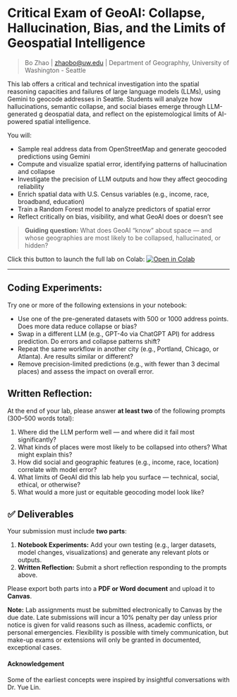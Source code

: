 # Critical Exam of GeoAI: Collapse, Hallucination, Bias, and the Limits of Geospatial Intelligence

> Bo Zhao | zhaobo@uw.edu | Department of Geographhy, University of Washington - Seattle

This lab offers a critical and technical investigation into the spatial reasoning capacities and failures of large language models (LLMs), using Gemini to geocode addresses in Seattle. Students will analyze how hallucinations, semantic collapse, and social biases emerge through LLM-generated g deospatial data, and reflect on the epistemological limits of AI-powered spatial intelligence.

You will:

- Sample real address data from OpenStreetMap and generate geocoded predictions using Gemini
- Compute and visualize spatial error, identifying patterns of hallucination and collapse
- Investigate the precision of LLM outputs and how they affect geocoding reliability
- Enrich spatial data with U.S. Census variables (e.g., income, race, broadband, education)
- Train a Random Forest model to analyze predictors of spatial error
- Reflect critically on bias, visibility, and what GeoAI does or doesn’t see

> **Guiding question:** What does GeoAI “know” about space — and whose geographies are most likely to be collapsed, hallucinated, or hidden?

Click this button to launch the full lab on Colab: [![Open in Colab](https://colab.research.google.com/assets/colab-badge.svg)](https://colab.research.google.com/drive/1vPi72aGdr-eAXvSuNIBDj4dJHIV0jAW7)

---

## Coding Experiments:

Try one or more of the following extensions in your notebook:

- Use one of the pre-generated datasets with 500 or 1000 address points. Does more data reduce collapse or bias?
- Swap in a different LLM (e.g., GPT-4o via ChatGPT API) for address prediction. Do errors and collapse patterns shift?
- Repeat the same workflow in another city (e.g., Portland, Chicago, or Atlanta). Are results similar or different?
- Remove precision-limited predictions (e.g., with fewer than 3 decimal places) and assess the impact on overall error.

## Written Reflection:

At the end of your lab, please answer **at least two** of the following prompts (300–500 words total):

1. Where did the LLM perform well — and where did it fail most significantly?
2. What kinds of places were most likely to be collapsed into others? What might explain this?
3. How did social and geographic features (e.g., income, race, location) correlate with model error?
4. What limits of GeoAI did this lab help you surface — technical, social, ethical, or otherwise?
5. What would a more just or equitable geocoding model look like?

## ✅ Deliverables

Your submission must include **two parts**:

1. **Notebook Experiments:** Add your own testing (e.g., larger datasets, model changes, visualizations) and generate any relevant plots or outputs.
2. **Written Reflection:** Submit a short reflection responding to the prompts above.

Please export both parts into a **PDF or Word document** and upload it to **Canvas**.

**Note:** Lab assignments must be submitted electronically to Canvas by the due date. Late submissions will incur a 10% penalty per day unless prior notice is given for valid reasons such as illness, academic conflicts, or personal emergencies. Flexibility is possible with timely communication, but make-up exams or extensions will only be granted in documented, exceptional cases.

#### Acknowledgement

Some of the earliest concepts were inspired by insightful conversations with Dr. Yue Lin.